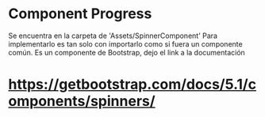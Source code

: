 # Component Progress
 Se encuentra en la carpeta de 'Assets/SpinnerComponent'
 Para implementarlo es tan solo con importarlo como si fuera un componente común.
 Es un componente de Bootstrap, dejo el link a la documentación

# https://getbootstrap.com/docs/5.1/components/spinners/